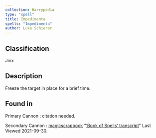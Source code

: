 ```yaml
---
collection: Harrypedia
type: "spell"
title: Impedimenta
spells: "Impedimenta"
author: Luke Schierer
---
```


## Classification

Jinx

## Description

Freeze the target in place for a brief time.

## Found in

Primary Cannon
:   citation needed.

Secondary Cannon
:   [magicscrapbook](https://magicscrapbook.tumblr.com/)
    "[‘Book of Spells’ transcript](https://magicscrapbook.tumblr.com/post/162085200042/book-of-spells-transcript)"
    Last Viewed 2021-09-30.
